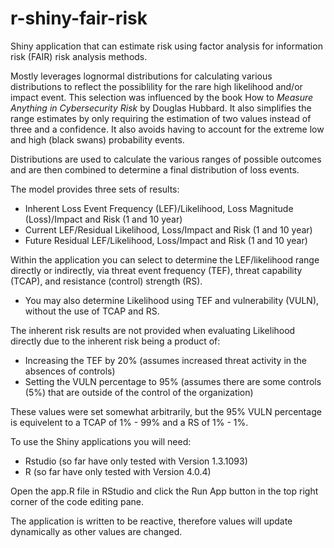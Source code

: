 # r-shiny-fair-risk
Shiny application that can estimate risk using factor analysis for information risk (FAIR) risk analysis methods.

Mostly leverages lognormal distributions for calculating various distributions to reflect the possiblility for the rare high likelihood and/or impact event. This selection was influenced by the book How to _Measure Anything in Cybersecurity Risk_ by Douglas Hubbard. It also simplifies the range estimates by only requiring the estimation of two values instead of three and a confidence. It also avoids having to account for the extreme low and high (black swans) probability events.

Distributions are used to calculate the various ranges of possible outcomes and are then combined to determine a final distribution of loss events.

The model provides three sets of results:
  - Inherent Loss Event Frequency (LEF)/Likelihood, Loss Magnitude (Loss)/Impact and Risk (1 and 10 year)
  - Current LEF/Residual Likelihood, Loss/Impact and Risk (1 and 10 year)
  - Future Residual LEF/Likelihood, Loss/Impact and Risk (1 and 10 year)

Within the application you can select to determine the LEF/likelihood range directly or indirectly, via threat event frequency (TEF), threat capability (TCAP), and resistance (control) strength (RS).
  - You may also determine Likelihood using TEF and vulnerability (VULN), without the use of TCAP and RS.

The inherent risk results are not provided when evaluating Likelihood directly due to the inherent risk being a product of:
  - Increasing the TEF by 20% (assumes increased threat activity in the absences of controls)
  - Setting the VULN percentage to 95% (assumes there are some controls (5%) that are outside of the control of the organization)

These values were set somewhat arbitrarily, but the 95% VULN percentage is equivelent to a TCAP of 1% - 99% and a RS of 1% - 1%.

To use the Shiny applications you will need:
  - Rstudio (so far have only tested with Version 1.3.1093)
  - R (so far have only tested with Version 4.0.4)

Open the app.R file in RStudio and click the Run App button in the top right corner of the code editing pane.

The application is written to be reactive, therefore values will update dynamically as other values are changed.
